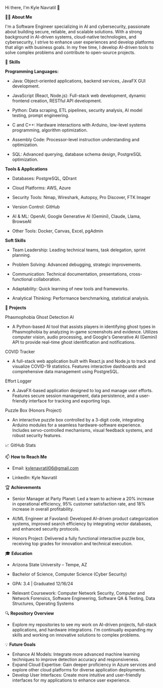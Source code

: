Hi there, I'm Kyle Navratil 👋

👨‍💻 **About Me**

I'm a Software Engineer specializing in AI and cybersecurity, passionate about building secure, reliable, and scalable solutions. With a strong background in AI-driven systems, cloud-native technologies, and cybersecurity, I strive to enhance user experiences and develop platforms that align with business goals. In my free time, I develop AI-driven tools to solve complex problems and contribute to open-source projects.

🔧 **Skills**

**Programming Languages:**

- Java: Object-oriented applications, backend services, JavaFX GUI development.

- JavaScript (React, Node.js): Full-stack web development, dynamic frontend creation, RESTful API development.

- Python: Data scraping, ETL pipelines, security analysis, AI model testing, prompt engineering.

- C and C++: Hardware interactions with Arduino, low-level systems programming, algorithm optimization.

- Assembly Code: Processor-level instruction understanding and optimization.

- SQL: Advanced querying, database schema design, PostgreSQL optimization.



**Tools & Applications**

- Databases: PostgreSQL, QDrant

- Cloud Platforms: AWS, Azure

- Security Tools: Nmap, Wireshark, Autopsy, Pro Discover, FTK Imager

- Version Control: GitHub

- AI & ML: OpenAI, Google Generative AI (Gemini), Claude, Llama, BrowseAI

- Other Tools: Docker, Canvas, Excel, pgAdmin


**Soft Skills**

- Team Leadership: Leading technical teams, task delegation, sprint planning.

- Problem Solving: Advanced debugging, strategic improvements.

- Communication: Technical documentation, presentations, cross-functional collaboration.

- Adaptability: Quick learning of new tools and frameworks.

- Analytical Thinking: Performance benchmarking, statistical analysis.


📂 **Projects**

Phasmophobia Ghost Detection AI

- A Python-based AI tool that assists players in identifying ghost types in Phasmophobia by analyzing in-game screenshots and evidence. Utilizes computer vision, audio processing, and Google's Generative AI (Gemini) API to provide real-time ghost identification and notifications.

COVID Tracker

- A full-stack web application built with React.js and Node.js to track and visualize COVID-19 statistics. Features interactive dashboards and comprehensive data management using PostgreSQL.

Effort Logger

- A JavaFX-based application designed to log and manage user efforts. Features secure session management, data persistence, and a user-friendly interface for tracking and exporting logs.

Puzzle Box (Honors Project)

- An interactive puzzle box controlled by a 3-digit code, integrating Arduino modules for a seamless hardware-software experience. Includes servo-controlled mechanisms, visual feedback systems, and robust security features.

📈 GitHub Stats

📫 **How to Reach Me**

- Email: kylenavratil06@gmail.com

- LinkedIn: Kyle Navratil

🏆 **Achievements**

- Senior Manager at Party Planet: Led a team to achieve a 20% increase in operational efficiency, 95% customer satisfaction rate, and 18% increase in overall profitability.

- AI/ML Engineer at Favoland: Developed AI-driven product categorization systems, improved search efficiency by integrating vector databases, and enhanced security protocols.

- Honors Project: Delivered a fully functional interactive puzzle box, receiving top grades for innovation and technical execution.

🎓 **Education**

- Arizona State University – Tempe, AZ

- Bachelor of Science, Computer Science (Cyber Security)

- GPA: 3.4 | Graduated 12/16/24

- Relevant Coursework: Computer Network Security, Computer and Network Forensics, Software Engineering, Software QA & Testing, Data Structures, Operating Systems

🔍 **Repository Overview**

- Explore my repositories to see my work on AI-driven projects, full-stack applications, and hardware integrations. I'm continually expanding my skills and working on innovative solutions to complex problems.

💡 **Future Goals**

- Enhance AI Models: Integrate more advanced machine learning techniques to improve detection accuracy and responsiveness.
- Expand Cloud Expertise: Gain deeper proficiency in Azure services and explore other cloud platforms for diverse application deployments.
- Develop User Interfaces: Create more intuitive and user-friendly interfaces for my applications to enhance user experience.


